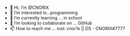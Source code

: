- 👋 Hi, I’m @CNORIX
- 👀 I’m interested in...programming
- 🌱 I’m currently learning ... in school
- 💞️ I’m looking to collaborate on ... GitHub
- 📫 How to reach me ... inst: cnor1x || DS - CNORIX#7777 

<!---
CNORIX/CNORIX is a ✨ special ✨ repository because its `README.md` (this file) appears on your GitHub profile.
You can click the Preview link to take a look at your changes.
--->
